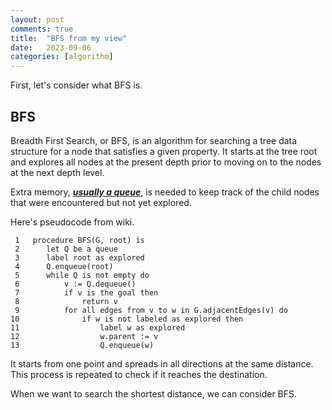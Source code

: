 ```yaml
---
layout: post
comments: true
title:  "BFS from my view"
date:   2023-09-06 
categories: [algorithm]
---
```


First, let's consider what BFS is. 

## BFS

Breadth First Search, or BFS, is an algorithm for searching a tree data structure for a node that satisfies a given property. It starts at the tree root and explores all nodes at the present depth prior to moving on to the nodes at the next depth level.

Extra memory, <U>***usually a queue***</U>, is needed to keep track of the child nodes that were encountered but not yet explored.


Here's pseudocode from wiki.

```
 1   procedure BFS(G, root) is
 2      let Q be a queue
 3      label root as explored
 4      Q.enqueue(root)
 5      while Q is not empty do
 6          v := Q.dequeue()
 7          if v is the goal then
 8              return v
 9          for all edges from v to w in G.adjacentEdges(v) do 
10              if w is not labeled as explored then
11                  label w as explored
12                  w.parent := v
13                  Q.enqueue(w)
```



It starts from one point and spreads in all directions at the same distance. This process is repeated to check if it reaches the destination.

When we want to search the shortest distance, we can consider BFS.

